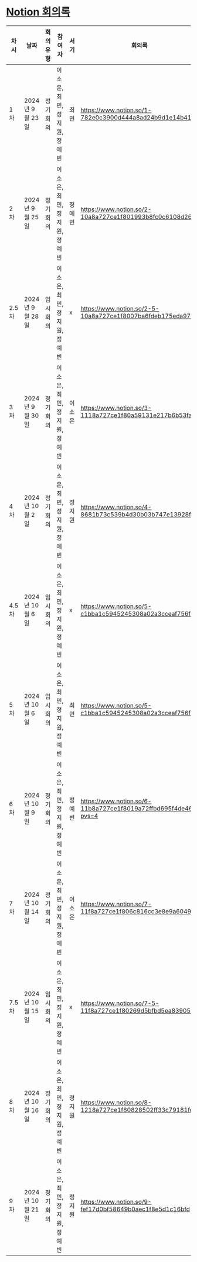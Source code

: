 # [Notion 회의록](https://www.notion.so/5f6aec893d7d46d78f21f7fa808a8ea1?v=0826a395a50341d8a0b0e8100c801f14&pvs=4)

| 차시  | 날짜             | 회의유형  | 참여자                       | 서기   | 회의록                                                         |
| ----- | ---------------- | --------- | ---------------------------- | ------ | -------------------------------------------------------------- |
| 1차   | 2024년 9월 23일  | 정기 회의 | 이소은, 최민, 정지원, 정예빈 | 최민   | https://www.notion.so/1-782e0c3900d444a8ad24b9d1e14b41ac       |
| 2차   | 2024년 9월 25일  | 정기 회의 | 이소은, 최민, 정지원, 정예빈 | 정예빈 | https://www.notion.so/2-10a8a727ce1f801993b8fc0c6108d269       |
| 2.5차 | 2024년 9월 28일  | 임시 회의 | 이소은, 최민, 정지원, 정예빈 | x      | https://www.notion.so/2-5-10a8a727ce1f8007ba6fdeb175eda978     |
| 3차   | 2024년 9월 30일  | 정기 회의 | 이소은, 최민, 정지원, 정예빈 | 이소은 | https://www.notion.so/3-1118a727ce1f80a59131e217b6b53fa9       |
| 4차   | 2024년 10월 2일  | 정기 회의 | 이소은, 최민, 정지원, 정예빈 | 정지원 | https://www.notion.so/4-8681b73c539b4d30b03b747e13928fe8       |
| 4.5차 | 2024년 10월 6일  | 임시 회의 | 이소은, 최민, 정지원, 정예빈 | x      | https://www.notion.so/5-c1bba1c5945245308a02a3cceaf756f1       |
| 5차   | 2024년 10월 6일  | 임시 회의 | 이소은, 최민, 정지원, 정예빈 | 최민   | https://www.notion.so/5-c1bba1c5945245308a02a3cceaf756f1       |
| 6차   | 2024년 10월 9일  | 정기 회의 | 이소은, 최민, 정지원, 정예빈 | 정예빈 | https://www.notion.so/6-11b8a727ce1f8019a72ffbd695f4de46?pvs=4 |
| 7차   | 2024년 10월 14일 | 정기 회의 | 이소은, 최민, 정지원, 정예빈 | 이소은 | https://www.notion.so/7-11f8a727ce1f806c816cc3e8e9a60498       |
| 7.5차 | 2024년 10월 15일 | 임시 회의 | 이소은, 최민, 정지원, 정예빈 | x      | https://www.notion.so/7-5-11f8a727ce1f80269d5bfbd5ea839057     |
| 8차   | 2024년 10월 16일 | 정기 회의 | 이소은, 최민, 정지원, 정예빈 | 정지원 | https://www.notion.so/8-1218a727ce1f80828502ff33c79181fd       |
| 9차   | 2024년 10월 21일 | 정기 회의 | 이소은, 최민, 정지원, 정예빈 | 정지원 | https://www.notion.so/9-fef17d0bf58649b0aec1f8e5d1c16bfd       |
